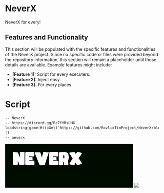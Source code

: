 # NeverX

NeverX for every!

## Features and Functionality

This section will be populated with the specific features and functionalities of the NeverX project.  Since no specific code or files were provided beyond the repository information, this section will remain a placeholder until those details are available.  Example features might include:

*   **[Feature 1]:** Script for every executers.
*   **[Feature 2]:** Inject easy.
*   **[Feature 3]:** For every places.

# **Script**
```
-- NeverX
-- https://discord.gg/Re7fVRsUHX
loadstring(game:HttpGet('https://github.com/RovlixTinProject/NeverX/blob/main/Hub'))()
-- neverx
```
![Gif](https://github.com/RovlixTinProject/NeverX/blob/main/Image.gif)
<a href="https://discord.gg/Re7fVRsUHX" target="_blank">
  <img src="https://github.com/dheereshag/coloured-icons/blob/master/public/logos/social%20media/discord/discord.svg" width="180px" />
</a>
